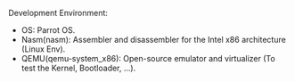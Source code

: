 Development Environment:
- OS: Parrot OS.
- Nasm(nasm): Assembler and disassembler for the Intel x86 architecture (Linux Env).
- QEMU(qemu-system_x86): Open-source emulator and virtualizer (To test the Kernel, Bootloader, ...).
